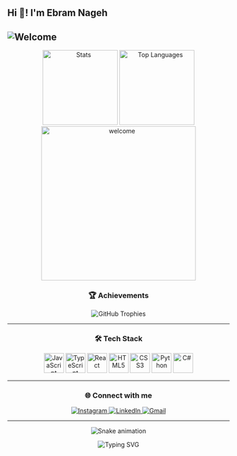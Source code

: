 <h2 align="left">Hi 👋! I'm Ebram Nageh</h2>

![Welcome](https://media3.giphy.com/media/v1.Y2lkPTc5MGI3NjExaTc5NGgzMHMwcmxpbnEyNzhkcGNvNmswOGE2YTh6dTJzN3NydTZsNSZlcD12MV9pbnRlcm5hbF9naWZfYnlfaWQmY3Q9Zw/WtTnAfZn6aVJfBzlN3/giphy.gif)
---

<div align="center">
  <img src="https://github-readme-stats.vercel.app/api?username=Pedro4O4&hide_title=false&hide_rank=false&show_icons=true&include_all_commits=true&count_private=true&disable_animations=false&theme=dracula&locale=en&hide_border=false" height="170" alt="Stats" />
  <img src="https://github-readme-stats.vercel.app/api/top-langs?username=Pedro4O4&locale=en&hide_title=false&layout=compact&card_width=340&langs_count=5&theme=dracula&hide_border=false" height="170" alt="Top Languages" />
</div>

<div align="center">
  <img src="https://camo.githubusercontent.com/a748574912081d4e728386aa07c4fc1ee5dc84467ff165a5617c769b1a468238/68747470733a2f2f6d65646961332e67697068792e636f6d2f6d656469612f76312e59326c6b505463354d4749334e6a457861546b33643274344d325177647a63796444557962544269636d646d633341334f48646a616d523564326c6c4e4731735a6d6c7864535a6c634431324d563970626e526c636d35686246396e61575a66596e6c666157516d593351395a772f7167515567674143335066763638377150432f67697068792e77656270" width="350" alt="welcome" />
</div>

<h3 align="center">🏆 Achievements</h3>
<div align="center">
  <img src="https://github-profile-trophy.vercel.app/?username=Pedro4O4&theme=dracula&column=6&margin-w=10&margin-h=10" alt="GitHub Trophies" />
</div>

---

<h3 align="center">🛠️ Tech Stack</h3>
<p align="center">
  <img src="https://cdn.jsdelivr.net/gh/devicons/devicon/icons/javascript/javascript-original.svg" height="45" alt="JavaScript"/>
  <img src="https://cdn.jsdelivr.net/gh/devicons/devicon/icons/typescript/typescript-original.svg" height="45" alt="TypeScript"/>
  <img src="https://cdn.jsdelivr.net/gh/devicons/devicon/icons/react/react-original.svg" height="45" alt="React"/>
  <img src="https://cdn.jsdelivr.net/gh/devicons/devicon/icons/html5/html5-original.svg" height="45" alt="HTML5"/>
  <img src="https://cdn.jsdelivr.net/gh/devicons/devicon/icons/css3/css3-original.svg" height="45" alt="CSS3"/>
  <img src="https://cdn.jsdelivr.net/gh/devicons/devicon/icons/python/python-original.svg" height="45" alt="Python"/>
  <img src="https://cdn.jsdelivr.net/gh/devicons/devicon/icons/csharp/csharp-original.svg" height="45" alt="C#"/>
</p>

---

<h3 align="center">🌐 Connect with me</h3>
<p align="center">
  <a href="https://www.instagram.com/pedro_nageh/" target="_blank">
    <img src="https://img.shields.io/badge/Instagram-E4405F?style=for-the-badge&logo=instagram&logoColor=white" alt="Instagram"/>
  </a>
  <a href="https://www.linkedin.com/in/ebram-nageh-0b6b6a30b/" target="_blank">
    <img src="https://img.shields.io/badge/LinkedIn-0077B5?style=for-the-badge&logo=linkedin&logoColor=white" alt="LinkedIn"/>
  </a>
  <a href="mailto:bebonageh68@gmail.com">
    <img src="https://img.shields.io/badge/Gmail-D14836?style=for-the-badge&logo=gmail&logoColor=white" alt="Gmail"/>
  </a>
</p>

---

<!-- Smooth animation gradient bar -->
<p align="center">
  <img src="https://github.com/Pedro4O4/Pedro4O4/blob/output/github-contribution-grid-snake.svg" alt="Snake animation" />
</p>

<p align="center">
  <img src="https://readme-typing-svg.demolab.com?font=Fira+Code&pause=1000&color=9F60FF&width=435&lines=Hello+World!!;Welcome+to+my+profile!;Happy+Coding!+🚀" alt="Typing SVG" />
</p>

